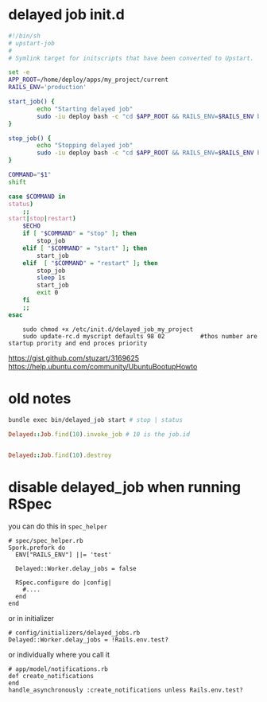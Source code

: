 
# delayed job init.d

```bash
#!/bin/sh
# upstart-job
#
# Symlink target for initscripts that have been converted to Upstart.

set -e
APP_ROOT=/home/deploy/apps/my_project/current
RAILS_ENV='production'

start_job() {
        echo "Starting delayed job"
        sudo -iu deploy bash -c "cd $APP_ROOT && RAILS_ENV=$RAILS_ENV bundle exec ./bin/delayed_job start"
}

stop_job() {
        echo "Stopping delayed job"
        sudo -iu deploy bash -c "cd $APP_ROOT && RAILS_ENV=$RAILS_ENV bundle exec ./bin/delayed_job stop"
}

COMMAND="$1"
shift

case $COMMAND in
status)
    ;;
start|stop|restart)
    $ECHO
    if [ "$COMMAND" = "stop" ]; then
        stop_job
    elif [ "$COMMAND" = "start" ]; then
        start_job
    elif  [ "$COMMAND" = "restart" ]; then
        stop_job
        sleep 1s
        start_job
        exit 0
    fi
    ;;
esac
```

```
    sudo chmod +x /etc/init.d/delayed_job_my_project
    sudo update-rc.d myscript defaults 98 02          #thos number are startup prority and end proces priority
```    

https://gist.github.com/stuzart/3169625
https://help.ubuntu.com/community/UbuntuBootupHowto

# old notes

```bash
bundle exec bin/delayed_job start # stop | status

```



```ruby
Delayed::Job.find(10).invoke_job # 10 is the job.id
```

```ruby

Delayed::Job.find(10).destroy
```



# disable delayed_job when running RSpec

you can do this in `spec_helper`

    # spec/spec_helper.rb
    Spork.prefork do
      ENV["RAILS_ENV"] ||= 'test'

      Delayed::Worker.delay_jobs = false

      RSpec.configure do |config|
        #....
      end
    end

or in initializer

    # config/initializers/delayed_jobs.rb
    Delayed::Worker.delay_jobs = !Rails.env.test?


or individually where you call it

    # app/model/notifications.rb
    def create_notifications
    end
    handle_asynchronously :create_notifications unless Rails.env.test?

